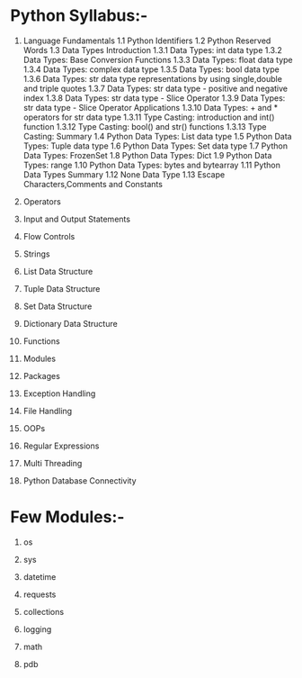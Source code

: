 Python Syllabus:-
======================
1. Language Fundamentals
    1.1 Python Identifiers
    1.2 Python Reserved Words
    1.3 Data Types Introduction
        1.3.1 Data Types: int data type
        1.3.2 Data Types: Base Conversion Functions
        1.3.3 Data Types: float data type
        1.3.4 Data Types: complex data type
        1.3.5 Data Types: bool data type
        1.3.6 Data Types: str data type representations by using single,double and triple quotes
        1.3.7 Data Types: str data type - positive and negative index
        1.3.8 Data Types: str data type - Slice Operator
        1.3.9 Data Types: str data type - Slice Operator Applications
        1.3.10 Data Types: + and * operators for str data type
        1.3.11 Type Casting: introduction and int() function
        1.3.12 Type Casting: bool() and str() functions
        1.3.13 Type Casting: Summary
    1.4 Python Data Types: List data type
    1.5 Python Data Types: Tuple data type
    1.6 Python Data Types: Set data type
    1.7 Python Data Types: FrozenSet
    1.8 Python Data Types: Dict
    1.9 Python Data Types: range
    1.10 Python Data Types: bytes and bytearray
    1.11 Python Data Types Summary
    1.12 None Data Type
    1.13 Escape Characters,Comments and Constants

2. Operators

3. Input and Output Statements

4. Flow Controls

5. Strings

6. List Data Structure

7. Tuple Data Structure

8. Set Data Structure

9. Dictionary Data Structure

10. Functions

11. Modules

12. Packages

13. Exception Handling

14. File Handling

15. OOPs

16. Regular Expressions

17. Multi Threading

18. Python Database Connectivity

Few Modules:-
=================
1. os

2. sys

3. datetime

4. requests

5. collections

6. logging

7. math

8. pdb

